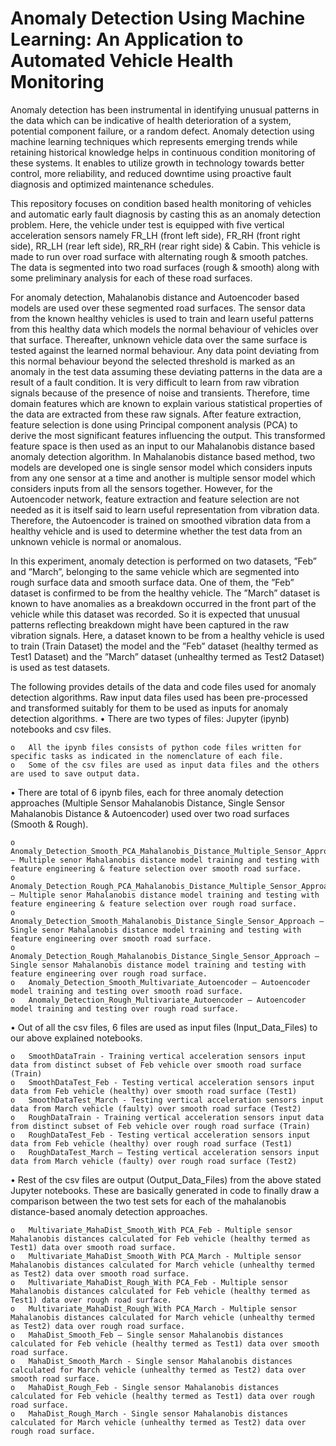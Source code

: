 # Anomaly Detection Using Machine Learning: An Application to Automated Vehicle Health Monitoring
Anomaly detection has been instrumental in identifying unusual patterns in the data which can be indicative of health deterioration of a system, potential component failure, or a random defect. Anomaly detection using machine learning techniques which represents emerging trends while retaining historical knowledge helps in continuous condition monitoring of these systems. It enables to utilize growth in technology towards better control, more reliability, and reduced downtime using proactive fault diagnosis and optimized maintenance schedules.

This repository focuses on condition based health monitoring of vehicles and automatic early fault diagnosis by casting this as an anomaly detection problem. Here, the vehicle under test is equipped with five vertical acceleration sensors namely FR_LH (front left side), FR_RH (front right side), RR_LH (rear left side), RR_RH (rear right side) & Cabin. This vehicle is made to run over road surface with alternating rough & smooth patches. The data is segmented into two road surfaces (rough & smooth) along with some preliminary analysis for each of these road surfaces.  

For anomaly detection, Mahalanobis distance and Autoencoder based models are used over these segmented road surfaces. The sensor data from the known healthy vehicles
is used to train and learn useful patterns from this healthy data which models the normal behaviour of vehicles over that surface. Thereafter, unknown vehicle data
over the same surface is tested against the learned normal behaviour. Any data point deviating from this normal behaviour beyond the selected threshold is marked as an
anomaly in the test data assuming these deviating patterns in the data are a result of a fault condition. It is very difficult to learn from raw vibration signals because of the presence of noise and transients. Therefore, time domain features which are known to explain various statistical properties of the data are extracted from these raw signals. After feature extraction, feature selection is done using Principal component analysis (PCA) to derive the most significant features influencing the output. This transformed feature space is then used as an input to our Mahalanobis distance based anomaly detection algorithm. In Mahalanobis distance based method, two models are developed one is single sensor model which considers inputs from any one sensor at a time and another is multiple sensor model which considers inputs from all the sensors together. However, for the Autoencoder network, feature extraction and feature selection are not needed as it is itself said to learn useful representation from vibration data. Therefore, the Autoencoder is trained on smoothed vibration data from a healthy vehicle and is used to determine whether the test data from an unknown vehicle is normal or anomalous.

In this experiment, anomaly detection is performed on two datasets, ”Feb” and ”March”, belonging to the same vehicle which are segmented into rough surface data and smooth surface data. One of them, the ”Feb” dataset is confirmed to be from the healthy vehicle. The ”March” dataset is known to have anomalies as a breakdown occurred in the front part of the vehicle while this dataset was recorded. So it is expected that unusual patterns reflecting breakdown might have been captured in the raw vibration signals. Here, a dataset known to be from a healthy vehicle is used to train (Train Dataset) the model and the ”Feb” dataset (healthy termed as Test1 Dataset) and the ”March” dataset (unhealthy termed as Test2 Dataset) is used as test datasets.

The following provides details of the data and code files used for anomaly detection algorithms. Raw input data files used has been pre-processed and transformed suitably for them to be used as inputs for anomaly detection algorithms.
•	There are two types of files: Jupyter (ipynb) notebooks and csv files.

	o	All the ipynb files consists of python code files written for specific tasks as indicated in the nomenclature of each file.
	o	Some of the csv files are used as input data files and the others are used to save output data.

•	There are total of 6 ipynb files, each for three anomaly detection approaches (Multiple Sensor Mahalanobis Distance, Single Sensor Mahalanobis Distance & Autoencoder) used over two road surfaces (Smooth & Rough).

 	o	Anomaly_Detection_Smooth_PCA_Mahalanobis_Distance_Multiple_Sensor_Approach – Multiple senor Mahalanobis distance model training and testing with feature engineering & feature selection over smooth road surface.
	o	Anomaly_Detection_Rough_PCA_Mahalanobis_Distance_Multiple_Sensor_Approach – Multiple senor Mahalanobis distance model training and testing with feature engineering & feature selection over rough road surface.
	o	Anomaly_Detection_Smooth_Mahalanobis_Distance_Single_Sensor_Approach – Single senor Mahalanobis distance model training and testing with feature engineering over smooth road surface.
	o	Anomaly_Detection_Rough_Mahalanobis_Distance_Single_Sensor_Approach – Single sensor Mahalanobis distance model training and testing with feature engineering over rough road surface.
	o	Anomaly_Detection_Smooth_Multivariate_Autoencoder – Autoencoder model training and testing over smooth road surface.
	o	Anomaly_Detection_Rough_Multivariate_Autoencoder – Autoencoder model training and testing over rough road surface.

•	Out of all the csv files, 6 files are used as input files (Input_Data_Files) to our above explained notebooks.
	
 	o	SmoothDataTrain - Training vertical acceleration sensors input data from distinct subset of Feb vehicle over smooth road surface (Train)
	o	SmoothDataTest_Feb - Testing vertical acceleration sensors input data from Feb vehicle (healthy) over smooth road surface (Test1)
	o	SmoothDataTest_March - Testing vertical acceleration sensors input data from March vehicle (faulty) over smooth road surface (Test2)
	o	RoughDataTrain - Training vertical acceleration sensors input data from distinct subset of Feb vehicle over rough road surface (Train)
	o	RoughDataTest_Feb - Testing vertical acceleration sensors input data from Feb vehicle (healthy) over rough road surface (Test1)
	o	RoughDataTest_March – Testing vertical acceleration sensors input data from March vehicle (faulty) over rough road surface (Test2)

•	Rest of the csv files are output (Output_Data_Files) from the above stated Jupyter notebooks. These are basically generated in code to finally draw a comparison between the two test sets for each of the mahalanobis distance-based anomaly detection approaches.
	
 	o	Multivariate_MahaDist_Smooth_With PCA_Feb - Multiple sensor Mahalanobis distances calculated for Feb vehicle (healthy termed as Test1) data over smooth road surface.
	o	Multivariate_MahaDist_Smooth_With PCA_March - Multiple sensor Mahalanobis distances calculated for March vehicle (unhealthy termed as Test2) data over smooth road surface.
	o	Multivariate_MahaDist_Rough_With PCA_Feb - Multiple sensor Mahalanobis distances calculated for Feb vehicle (healthy termed as Test1) data over rough road surface.
	o	Multivariate_MahaDist_Rough_With PCA_March - Multiple sensor Mahalanobis distances calculated for March vehicle (unhealthy termed as Test2) data over rough road surface.
	o	MahaDist_Smooth_Feb – Single sensor Mahalanobis distances calculated for Feb vehicle (healthy termed as Test1) data over smooth road surface. 
	o	MahaDist_Smooth_March - Single sensor Mahalanobis distances calculated for March vehicle (unhealthy termed as Test2) data over smooth road surface.
	o	MahaDist_Rough_Feb - Single sensor Mahalanobis distances calculated for Feb vehicle (healthy termed as Test1) data over rough road surface.
	o	MahaDist_Rough_March - Single sensor Mahalanobis distances calculated for March vehicle (unhealthy termed as Test2) data over rough road surface.
